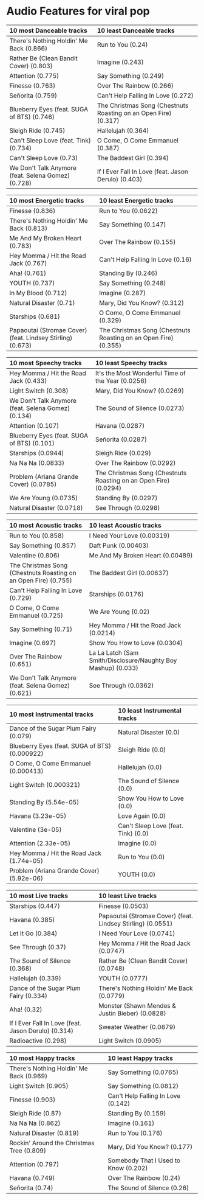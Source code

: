 # Audio Features for viral pop
| 10 most Danceable tracks | 10 least Danceable tracks |
|:---|:---|
| There's Nothing Holdin' Me Back (0.866) | Run to You (0.24) |
| Rather Be (Clean Bandit Cover) (0.803) | Imagine (0.243) |
| Attention (0.775) | Say Something (0.249) |
| Finesse (0.763) | Over The Rainbow (0.266) |
| Señorita (0.759) | Can't Help Falling In Love (0.272) |
| Blueberry Eyes (feat. SUGA of BTS) (0.746) | The Christmas Song (Chestnuts Roasting on an Open Fire) (0.317) |
| Sleigh Ride (0.745) | Hallelujah (0.364) |
| Can't Sleep Love (feat. Tink) (0.734) | O Come, O Come Emmanuel (0.387) |
| Can't Sleep Love (0.73) | The Baddest Girl (0.394) |
| We Don't Talk Anymore (feat. Selena Gomez) (0.728) | If I Ever Fall In Love (feat. Jason Derulo) (0.403) |

| 10 most Energetic tracks | 10 least Energetic tracks |
|:---|:---|
| Finesse (0.836) | Run to You (0.0622) |
| There's Nothing Holdin' Me Back (0.813) | Say Something (0.147) |
| Me And My Broken Heart (0.783) | Over The Rainbow (0.155) |
| Hey Momma / Hit the Road Jack (0.767) | Can't Help Falling In Love (0.16) |
| Aha! (0.761) | Standing By (0.246) |
| YOUTH (0.737) | Say Something (0.248) |
| In My Blood (0.712) | Imagine (0.287) |
| Natural Disaster (0.71) | Mary, Did You Know? (0.312) |
| Starships (0.681) | O Come, O Come Emmanuel (0.329) |
| Papaoutai (Stromae Cover) (feat. Lindsey Stirling) (0.673) | The Christmas Song (Chestnuts Roasting on an Open Fire) (0.355) |

| 10 most Speechy tracks | 10 least Speechy tracks |
|:---|:---|
| Hey Momma / Hit the Road Jack (0.433) | It's the Most Wonderful Time of the Year (0.0256) |
| Light Switch (0.308) | Mary, Did You Know? (0.0269) |
| We Don't Talk Anymore (feat. Selena Gomez) (0.134) | The Sound of Silence (0.0273) |
| Attention (0.107) | Havana (0.0287) |
| Blueberry Eyes (feat. SUGA of BTS) (0.101) | Señorita (0.0287) |
| Starships (0.0944) | Sleigh Ride (0.029) |
| Na Na Na (0.0833) | Over The Rainbow (0.0292) |
| Problem (Ariana Grande Cover) (0.0785) | The Christmas Song (Chestnuts Roasting on an Open Fire) (0.0294) |
| We Are Young (0.0735) | Standing By (0.0297) |
| Natural Disaster (0.0718) | See Through (0.0298) |

| 10 most Acoustic tracks | 10 least Acoustic tracks |
|:---|:---|
| Run to You (0.858) | I Need Your Love (0.00319) |
| Say Something (0.857) | Daft Punk (0.00403) |
| Valentine (0.806) | Me And My Broken Heart (0.00489) |
| The Christmas Song (Chestnuts Roasting on an Open Fire) (0.755) | The Baddest Girl (0.00637) |
| Can't Help Falling In Love (0.729) | Starships (0.0176) |
| O Come, O Come Emmanuel (0.725) | We Are Young (0.02) |
| Say Something (0.71) | Hey Momma / Hit the Road Jack (0.0214) |
| Imagine (0.697) | Show You How to Love (0.0304) |
| Over The Rainbow (0.651) | La La Latch (Sam Smith/Disclosure/Naughty Boy Mashup) (0.033) |
| We Don't Talk Anymore (feat. Selena Gomez) (0.621) | See Through (0.0362) |

| 10 most Instrumental tracks | 10 least Instrumental tracks |
|:---|:---|
| Dance of the Sugar Plum Fairy (0.079) | Natural Disaster (0.0) |
| Blueberry Eyes (feat. SUGA of BTS) (0.000922) | Sleigh Ride (0.0) |
| O Come, O Come Emmanuel (0.000413) | Hallelujah (0.0) |
| Light Switch (0.000321) | The Sound of Silence (0.0) |
| Standing By (5.54e-05) | Show You How to Love (0.0) |
| Havana (3.23e-05) | Love Again (0.0) |
| Valentine (3e-05) | Can't Sleep Love (feat. Tink) (0.0) |
| Attention (2.33e-05) | Imagine (0.0) |
| Hey Momma / Hit the Road Jack (1.74e-05) | Run to You (0.0) |
| Problem (Ariana Grande Cover) (5.92e-06) | YOUTH (0.0) |

| 10 most Live tracks | 10 least Live tracks |
|:---|:---|
| Starships (0.447) | Finesse (0.0503) |
| Havana (0.385) | Papaoutai (Stromae Cover) (feat. Lindsey Stirling) (0.0551) |
| Let It Go (0.384) | I Need Your Love (0.0741) |
| See Through (0.37) | Hey Momma / Hit the Road Jack (0.0747) |
| The Sound of Silence (0.368) | Rather Be (Clean Bandit Cover) (0.0748) |
| Hallelujah (0.339) | YOUTH (0.0777) |
| Dance of the Sugar Plum Fairy (0.334) | There's Nothing Holdin' Me Back (0.0779) |
| Aha! (0.32) | Monster (Shawn Mendes & Justin Bieber) (0.0828) |
| If I Ever Fall In Love (feat. Jason Derulo) (0.314) | Sweater Weather (0.0879) |
| Radioactive (0.298) | Light Switch (0.0905) |

| 10 most Happy tracks | 10 least Happy tracks |
|:---|:---|
| There's Nothing Holdin' Me Back (0.969) | Say Something (0.0765) |
| Light Switch (0.905) | Say Something (0.0812) |
| Finesse (0.903) | Can't Help Falling In Love (0.142) |
| Sleigh Ride (0.87) | Standing By (0.159) |
| Na Na Na (0.862) | Imagine (0.161) |
| Natural Disaster (0.819) | Run to You (0.176) |
| Rockin' Around the Christmas Tree (0.809) | Mary, Did You Know? (0.177) |
| Attention (0.797) | Somebody That I Used to Know (0.202) |
| Havana (0.749) | Over The Rainbow (0.24) |
| Señorita (0.74) | The Sound of Silence (0.26) |
